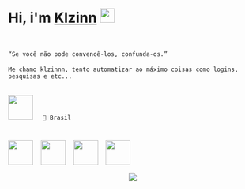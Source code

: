 # Hi, i'm <a href="https://t.me/klzinnn" rel="noopener noreferrer">Klzinn</a> <img src="https://github.com/TheDudeThatCode/TheDudeThatCode/blob/master/Assets/Earth.gif" width="29px">

<br>

```“Se você não pode convencê-los, confunda-os.”```<br><br>
```Me chamo klzinnn, tento automatizar ao máximo coisas como logins, pesquisas e etc...``` <br><br>

<img src="https://cdn-icons-png.flaticon.com/512/2917/2917073.png" width="50" height="50">&nbsp;&nbsp;&nbsp;&nbsp; ```📍 Brasil```<br>

#


<img src="https://cdn-icons-png.flaticon.com/512/5816/5816015.png" width="50" height="50">&nbsp;&nbsp;&nbsp;&nbsp;<img src="https://cdn-icons-png.flaticon.com/512/8099/8099613.png" width="50" height="50">&nbsp;&nbsp;&nbsp;&nbsp;<img src="https://cdn-icons-png.flaticon.com/512/1998/1998642.png" width="50" height="50">&nbsp;&nbsp;&nbsp;&nbsp;<img src="https://cdn-icons-png.flaticon.com/512/4413/4413242.png" width="50" height="50">


<p align="center">
  <img align="center" src="https://github-readme-stats.vercel.app/api/?username=klzin&show_icons=true&title_color=94fcff&icon_color=79ff97&text_color=fe9fe6&bg_color=151515" />
</p>
